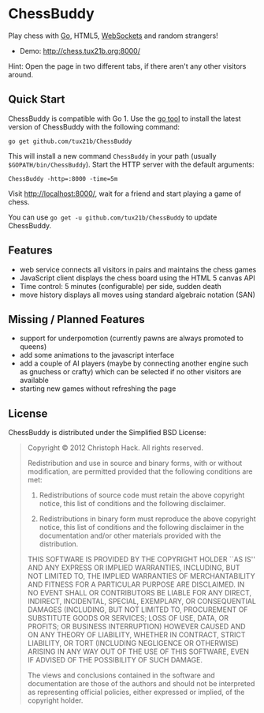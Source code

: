 ChessBuddy
==========

Play chess with [Go][1], HTML5, [WebSockets][2] and random strangers!

* Demo: <http://chess.tux21b.org:8000/>

Hint: Open the page in two different tabs, if there aren't any other
visitors around.


Quick Start
-----------

ChessBuddy is compatible with Go 1. Use the [go tool][3] to install the latest
version of ChessBuddy with the following command:

    go get github.com/tux21b/ChessBuddy

This will install a new command `ChessBuddy` in your path (usually
`$GOPATH/bin/ChessBuddy`). Start the HTTP server with the default arguments:

    ChessBuddy -http=:8000 -time=5m

Visit <http://localhost:8000/>, wait for a friend and start playing a game of
chess.

You can use `go get -u github.com/tux21b/ChessBuddy` to update ChessBuddy.


Features
--------

 * web service connects all visitors in pairs and maintains the chess games
 * JavaScript client displays the chess board using the HTML 5 canvas API
 * Time control: 5 minutes (configurable) per side, sudden death
 * move history displays all moves using standard algebraic notation (SAN)


Missing / Planned Features
--------------------------

* support for underpomotion (currently pawns are always promoted to queens)
* add some animations to the javascript interface
* add a couple of AI players (maybe by connecting another engine such as
  gnuchess or crafty) which can be selected if no other visitors are available
* starting new games without refreshing the page

License
-------

ChessBuddy is distributed under the Simplified BSD License:

> Copyright © 2012 Christoph Hack. All rights reserved.
>
> Redistribution and use in source and binary forms, with or without
> modification, are permitted provided that the following conditions are met:
>
>    1. Redistributions of source code must retain the above copyright notice,
>       this list of conditions and the following disclaimer.
>
>    2. Redistributions in binary form must reproduce the above copyright
>       notice, this list of conditions and the following disclaimer in the
>       documentation and/or other materials provided with the distribution.
>
> THIS SOFTWARE IS PROVIDED BY THE COPYRIGHT HOLDER ``AS IS'' AND ANY EXPRESS
> OR IMPLIED WARRANTIES, INCLUDING, BUT NOT LIMITED TO, THE IMPLIED WARRANTIES
> OF MERCHANTABILITY AND FITNESS FOR A PARTICULAR PURPOSE ARE DISCLAIMED. IN NO
> EVENT SHALL <COPYRIGHT HOLDER> OR CONTRIBUTORS BE LIABLE FOR ANY DIRECT,
> INDIRECT, INCIDENTAL, SPECIAL, EXEMPLARY, OR CONSEQUENTIAL DAMAGES (INCLUDING,
> BUT NOT LIMITED TO, PROCUREMENT OF SUBSTITUTE GOODS OR SERVICES; LOSS OF USE,
> DATA, OR PROFITS; OR BUSINESS INTERRUPTION) HOWEVER CAUSED AND ON ANY THEORY
> OF LIABILITY, WHETHER IN CONTRACT, STRICT LIABILITY, OR TORT (INCLUDING
> NEGLIGENCE OR OTHERWISE) ARISING IN ANY WAY OUT OF THE USE OF THIS SOFTWARE,
> EVEN IF ADVISED OF THE POSSIBILITY OF SUCH DAMAGE.
>
> The views and conclusions contained in the software and documentation are
> those of the authors and should not be interpreted as representing official
> policies, either expressed or implied, of the copyright holder.


[1]: http://golang.org/
[2]: http://dev.w3.org/html5/websockets/
[3]: http://golang.org/cmd/go/
